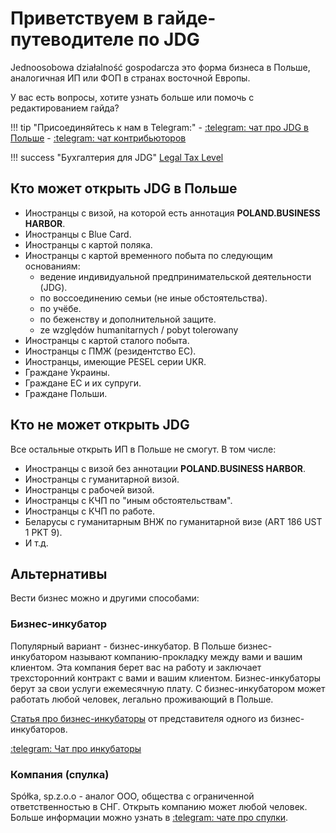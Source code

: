 # Приветствуем в гайде-путеводителе по JDG

Jednoosobowa działalność gospodarcza это форма бизнеса в Польше, аналогичная
ИП или ФОП в странах восточной Европы.

У вас есть вопросы, хотите узнать больше или помочь с редактированием гайда?

!!! tip "Присоединяйтесь к нам в Telegram:"
    - [:telegram: чат про JDG в Польше][0]
    - [:telegram: чат контрибьюторов][5]

!!! success "Бухгалтерия для JDG"
    [Legal Tax Level][4]

## Кто может открыть JDG в Польше

- Иностранцы с визой, на которой есть аннотация **POLAND.BUSINESS HARBOR**.
- Иностранцы с Blue Card.
- Иностранцы с картой поляка.
- Иностранцы с картой временного побыта по следующим основаниям:
    - ведение индивидуальной предпринимательской деятельности (JDG).
    - по воссоединению семьи (не иные обстоятельства).
    - по учёбе.
    - по беженству и дополнительной защите.
    - ze względów humanitarnych / pobyt tolerowany
- Иностранцы с картой сталого побыта.
- Иностранцы с ПМЖ (резидентство ЕС).
- Иностранцы, имеющие PESEL серии UKR.
- Граждане Украины.
- Граждане ЕС и их супруги.
- Граждане Польши.

## Кто не может открыть JDG

Все остальные открыть ИП в Польше не смогут. В том числе:

- Иностранцы с визой без аннотации **POLAND.BUSINESS HARBOR**.
- Иностранцы с гуманитарной визой.
- Иностранцы с рабочей визой.
- Иностранцы с КЧП по "иным обстоятельствам".
- Иностранцы с КЧП по работе.
- Беларусы с гуманитарным ВНЖ по гуманитарной визе (ART 186 UST 1 PKT 9).
- И т.д.

## Альтернативы

Вести бизнес можно и другими способами:

### Бизнес-инкубатор

Популярный вариант - бизнес-инкубатор. В Польше бизнес-инкубатором
называют компанию-прокладку между вами и вашим клиентом. Эта компания берет вас на работу и заключает
трехсторонний контракт с вами и вашим клиентом. Бизнес-инкубаторы берут за свои услуги ежемесячную плату.
С бизнес-инкубатором может работать любой человек, легально проживающий в Польше.

[Статья про бизнес-инкубаторы][1] от представителя одного из бизнес-инкубаторов.

[:telegram: Чат про инкубаторы][2]

### Компания (спулка)

Spółka, sp.z.o.o - аналог ООО, общества с ограниченной ответственностью в СНГ.
Открыть компанию может любой человек. Больше информации можно узнать в [:telegram: чате про спулки][3].

[0]: https://t.me/JDG_PBH
[1]: https://telegra.ph/CHto-vybrat-programmistu-v-2022-godu-inkubator-IP-ili-OOO-01-31
[2]: https://t.me/+Lu-5LydDmcdhYjNi
[3]: https://t.me/llc_poland
[4]: https://legaltaxlevel.com/ip_pl
[5]: https://t.me/+WK5ppqgHxXA3MjAy

